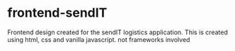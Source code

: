 # frontend-sendIT
 Frontend design created for the sendIT logistics application. This is created using html, css and vanilla javascript. not frameworks involved
